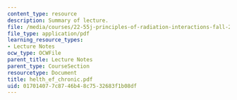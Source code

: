 ```yaml
---
content_type: resource
description: Summary of lecture.
file: /media/courses/22-55j-principles-of-radiation-interactions-fall-2004/017014077c8746b48c7532683f1b08df_helth_ef_chronic.pdf
file_type: application/pdf
learning_resource_types:
- Lecture Notes
ocw_type: OCWFile
parent_title: Lecture Notes
parent_type: CourseSection
resourcetype: Document
title: helth_ef_chronic.pdf
uid: 01701407-7c87-46b4-8c75-32683f1b08df
---
```

